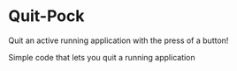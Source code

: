 # Quit-Pock
Quit an active running application with the press of a button!

Simple code that lets you quit a running application
